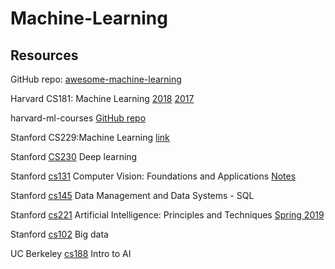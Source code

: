 # Machine-Learning

## Resources
GitHub repo: [awesome-machine-learning](https://github.com/josephmisiti/awesome-machine-learning)

Harvard CS181: Machine Learning [2018](https://harvard-ml-courses.github.io/cs181-web/) [2017](https://harvard-ml-courses.github.io/cs181-web-2017/)

harvard-ml-courses [GitHub repo](https://github.com/harvard-ml-courses)

Stanford CS229:Machine Learning [link](http://cs229.stanford.edu/syllabus.html)

Stanford [CS230](http://cs230.stanford.edu) Deep learning

Stanford [cs131](http://cs131.stanford.edu/) Computer Vision: Foundations and Applications [Notes](https://github.com/StanfordVL/cs131_notes)

Stanford [cs145](https://cs145-fa18.github.io) Data Management and Data Systems - SQL

Stanford [cs221](http://web.stanford.edu/class/cs221/) Artificial Intelligence: Principles and Techniques [Spring 2019](http://web.stanford.edu/class/cs221/spring2019/)

Stanford [cs102](http://web.stanford.edu/class/cs102/) Big data

UC Berkeley [cs188](https://inst.eecs.berkeley.edu/~cs188/su19/) Intro to AI
